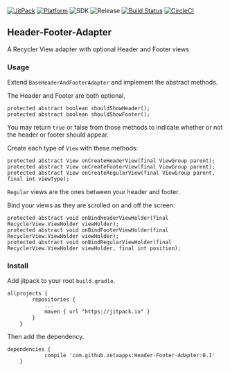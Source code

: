 [![JitPack](https://jitpack.io/v/zetaapps/header-footer-adapter.svg)](https://jitpack.io/#zetaapps/header-footer-adapter)
[![Platform](https://img.shields.io/badge/platform-android-green.svg)](http://developer.android.com/index.html)
![SDK](https://img.shields.io/badge/SDK-15%2B-green.svg)
![Release](https://img.shields.io/badge/release-0.1-green.svg)
[![Build Status](https://travis-ci.org/zetaapps/header-footer-adapter.svg?branch=master)](https://travis-ci.org/zetaapps/header-footer-adapter)
[![CircleCI](https://circleci.com/gh/zetaapps/header-footer-adapter.svg?style=svg)](https://circleci.com/gh/zetaapps/header-footer-adapter)


## Header-Footer-Adapter
A Recycler View adapter with optional Header and Footer views

### Usage

Extend `BaseHeaderAndFooterAdapter` and implement the abstract methods.

The Header and Footer are both optional, 
```
protected abstract boolean shouldShowHeader();
protected abstract boolean shouldShowFooter();
```
You may return `true` or false from those methods to indicate whether or not the header or footer should appear.

Create each type of `View` with these methods:
```
protected abstract View onCreateHeaderView(final ViewGroup parent);
protected abstract View onCreateFooterView(final ViewGroup parent);
protected abstract View onCreateRegularView(final ViewGroup parent, final int viewType);
```
`Regular` views are the ones between your header and footer.  

Bind your views as they are scrolled on and off the screen:
```
protected abstract void onBindHeaderViewHolder(final RecyclerView.ViewHolder viewHolder);
protected abstract void onBindFooterViewHolder(final RecyclerView.ViewHolder viewHolder);
protected abstract void onBindRegularViewHolder(final RecyclerView.ViewHolder viewHolder, final int position);
```

### Install

Add jitpack to your root `build.gradle`.

```
allprojects {
		repositories {
			...
			maven { url "https://jitpack.io" }
		}
	}
```

Then add the dependency.

```
dependencies {
	        compile 'com.github.zetaapps:Header-Footer-Adapter:0.1'
	}
```
